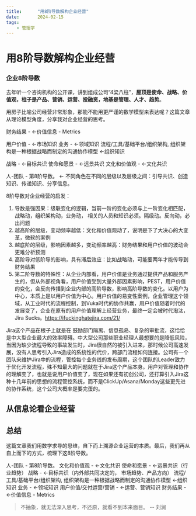 ```yaml
---
title:      "用8阶导数解构企业经营"
date:       2024-02-15
tags:
    - 管理学
---
```


# 用8阶导数解构企业经营

### 企业8阶导数

去年听一个咨询机构的公开课，讲到组成公司“4梁八柱”，**屋顶是使命、战略、价值观，柱子是产品、营销、运营、投融资，地基是管理、人才、趋势**。

用房子比喻公司经营非常形象，那能不能用更严谨的数学模型来表达呢？这篇文章从理论模型角度，分享我对企业经营的思考。

财务结果 -               <-价值信息 - Metrics

用户价值 -               <-市场知识
业务 -                  <-领域知识
流程/工具/基础平台/组织架构, 组织架构是一种根据战略而制定的沟通协作模型 <-组织知识

战略 -                  <-目标共识
使命和愿景 -             <-远景共识
文化和价值观 -           <-文化共识

人-团队 - 第8阶导数。         <- 不同角色在不同的层级以及层级之间：引导共识、创造知识、传递知识、分享信息。

8阶导数对企业经营的启发：
1. 导数是强因果：级联变化的逻辑，当前一阶的变化必须与上一阶变化相匹配，战略动，组织架构动，业务动， 相关的人员和知识必须。隔级动。反向动，必出问题
2. 越高阶的层级，变动频率越低：文化和价值观动了，说明是下了大决心的大变革，微软的案例
3. 越底阶的层级，影响因素越多，变动频率越高：财务结果和用户价值的波动会更难分析预测
4. 高阶导对低阶导的影响，具有滞后效应：比如战略动，可能要两年才能传导到财务结果
5. 第二阶导数的特殊性：从企业内部看，用户价值是业务通过提供产品和服务产生的，但从外部视角看，用户价值受到大量外部因素影响，PEST，用户价值的变化，会反向传播到企业内部的高阶导数，影响高阶导数的变化。以用户为中心，本质上是以用户价值为中心。用户价值的易变性案例，企业管理这个领域，从工业时代的流程控制，到Vuka时代的协作共赢，用户价值随着时代的发展变了，企业在原有的用户价值理解上经营业务，最终一定会被时代淘汰，Jira Sucks。https://ifuckinghatejira.com/21/




Jira这个产品在根子上就是在 鼓励部门隔离、信息孤岛、复杂的审批流，这恰恰是中大型企业最大的效率障碍。中大型公司那些职业经理人最想要的是降低风险，当因为缺少流程导致的事故发生时，Jira很自然的被引入进来，那时候公司高速发展，没有人思考引入Jira造成的系统性的代价，跨部门流程如何连接。公司有一个团队来维护Jira中的流程，管控每个业务线的发布周期，这个团队的Leader致力于优化开发流程，殊不知最大的问题就在于Jira这个产品本身。用户对管理和协作的理解变了，也就是说用户价值变了，现在如果还有初创公司，还打算引入Jira这种十几年前的思想的流程管控系统，而不是ClickUp/Asana/Monday这些更先进的协作系统，这个公司大概率是要完蛋的。

## 从信息论看企业经营

## 总结

这篇文章我们用数学求导的思维，自下而上溯源企业运营的本质。最后，我们再从自上而下的方式，梳理下这8阶导数。

人-团队 - 第8阶导数。
文化和价值观 -           <-文化共识
使命和愿景 -             <-远景共识（行业趋势）
战略 -                  <-目标共识（内外部共同决定的， 市场趋势、产品方向）
流程/工具/基础平台/组织架构, 组织架构是一种根据战略而制定的沟通协作模型 <-组织知识
业务 -                  <-领域知识
用户价值/交付运营/营销 -               <-运营、营销知识 
财务结果 -               <-价值信息 - Metrics

> 不抽象，就无法深入思考，不还原，就看不到本来面目。 -- 刘润